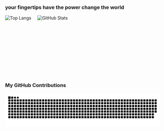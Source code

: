 ### your fingertips have the power change the world
<div style="display: flex">
  <img style="height: 195px; margin-right: 20px;" alt="Top Langs" src="https://github-readme-stats.vercel.app/api/top-langs/?username=minsion&layout=compact&theme=Gradient" />
  <img style="flex: 1" alt="GitHub Stats" src="https://github-readme-stats.vercel.app/api?username=minsion&show_icons=true&theme=Gradient" />
</div>

### My GitHub Contributions
![](https://raw.githubusercontent.com/minsion/minsion/main/assets/github-contribution-grid-snake.svg)
